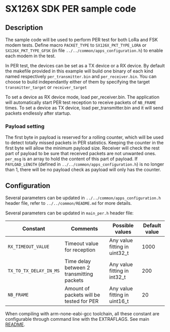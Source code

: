 # SX126X SDK PER sample code

## Description

The sample code will be used to perform PER test for both LoRa and FSK modem tests. Define macro `PACKET_TYPE` to `SX126X_PKT_TYPE_LORA` or `SX126X_PKT_TYPE_GFSK` (in file `../../common/apps_configuration.h`) to enable each modem in the test.

In PER test, the devices can be set as a TX device or a RX device. 
By default the makefile provided in this example will build one binary of each kind named respectively `per_transmitter.bin` and `per_receiver.bin`. You can choose to build independantly either of them by specifying the target `transmitter_target` or `receiver_target`

To set a device as RX device mode, load per_receiver.bin. The application will automatically start PER test reception to receive packets of `NB_FRAME` times. 
To set a device as TX device, load per_transmitter.bin and it will send packets endlessly after startup.


### Payload setting

The first byte in payload is reserved for a rolling counter, which will be used to detect totally missed packets in PER statistics. Keeping the counter in the first byte will allow the minimum payload size. Receiver will check the rest part of payload to be sure that received packets are not unwanted ones. `per_msg` is an array to hold the content of this part of payload. If `PAYLOAD_LENGTH` (defined in `../../common/apps_configuration.h`) is no longer than 1, there will be no payload check as payload will only has the counter.

## Configuration

Several parameters can be updated in `../../common/apps_configuration.h` header file, refer to `../../common/README.md` for more details.

Several parameters can be updated in `main_per.h` header file:

| Constant              | Comments                                  | Possible values               | Default value |
| --------------------- | ----------------------------------------- | ----------------------------- | ------------- |
| `RX_TIMEOUT_VALUE`    | Timeout value for reception               | Any value fitting in uint32_t | 1000          |
| `TX_TO_TX_DELAY_IN_MS`| Time delay between 2 transmitting packets | Any value fitting in int32_t  | 200           |
| `NB_FRAME`            | Amount of packets will be tested for PER  | Any value fitting in uint16_t | 20            |

When compiling with arm-none-eabi-gcc toolchain, all these constant are configurable through command line with the EXTRAFLAGS.
See main [README](../../../README.md).
